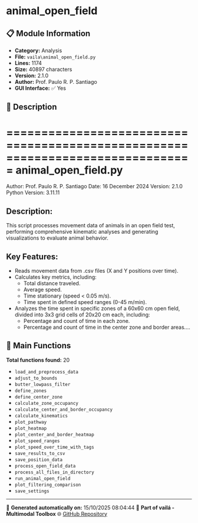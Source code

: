 # animal_open_field

## 📋 Module Information

- **Category:** Analysis
- **File:** `vaila\animal_open_field.py`
- **Lines:** 1174
- **Size:** 40897 characters
- **Version:** 2.1.0
- **Author:** Prof. Paulo R. P. Santiago
- **GUI Interface:** ✅ Yes

## 📖 Description


===============================================================================
animal_open_field.py
===============================================================================
Author: Prof. Paulo R. P. Santiago
Date: 16 December 2024
Version: 2.1.0
Python Version: 3.11.11

Description:
------------
This script processes movement data of animals in an open field test, performing
comprehensive kinematic analyses and generating visualizations to evaluate animal behavior.

Key Features:
-------------
- Reads movement data from .csv files (X and Y positions over time).
- Calculates key metrics, including:
  - Total distance traveled.
  - Average speed.
  - Time stationary (speed < 0.05 m/s).
  - Time spent in defined speed ranges (0-45 m/min).
- Analyzes the time spent in specific zones of a 60x60 cm open field, divided into
  3x3 grid cells of 20x20 cm each, including:
  - Percentage and count of time in each zone.
  - Percentage and count of time in the center zone and border areas....

## 🔧 Main Functions

**Total functions found:** 20

- `load_and_preprocess_data`
- `adjust_to_bounds`
- `butter_lowpass_filter`
- `define_zones`
- `define_center_zone`
- `calculate_zone_occupancy`
- `calculate_center_and_border_occupancy`
- `calculate_kinematics`
- `plot_pathway`
- `plot_heatmap`
- `plot_center_and_border_heatmap`
- `plot_speed_ranges`
- `plot_speed_over_time_with_tags`
- `save_results_to_csv`
- `save_position_data`
- `process_open_field_data`
- `process_all_files_in_directory`
- `run_animal_open_field`
- `plot_filtering_comparison`
- `save_settings`




---

📅 **Generated automatically on:** 15/10/2025 08:04:44
🔗 **Part of vailá - Multimodal Toolbox**
🌐 [GitHub Repository](https://github.com/vaila-multimodaltoolbox/vaila)
